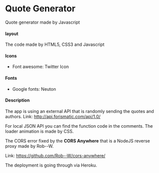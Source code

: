 # Quote Generator
Quote generator made by Javascript

#### layout
The code made by HTML5, CSS3 and Javascript

#### Icons

 - Font awesome: Twitter Icon

#### Fonts

 - Google fonts: Neuton

#### Description
The app is using an external API that is randomly sending the quotes and authors. 
Link: http://api.forismatic.com/api/1.0/

For local JSON API you can find the function code in the comments. 
The loader animation is made by CSS.

The CORS error fixed by the **CORS Anywhere** that is a NodeJS reverse proxy made by Rob--W.

Link: https://github.com/Rob--W/cors-anywhere/

The deployment is going through via Heroku.
